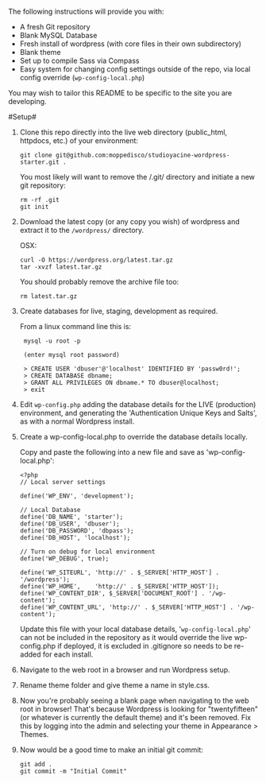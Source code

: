 The following instructions will provide you with:

- A fresh Git repository
- Blank MySQL Database
- Fresh install of wordpress (with core files in their own subdirectory)
- Blank theme
- Set up to compile Sass via Compass
- Easy system for changing config settings outside of the repo, via local config override (`wp-config-local.php`)

You may wish to tailor this README to be specific to the site you are developing.

#Setup#

1.  Clone this repo directly into the live web directory (public_html, httpdocs, etc.) of your environment:

        git clone git@github.com:moppedisco/studioyacine-wordpress-starter.git .

    You most likely will want to remove the /.git/ directory and initiate a new git repository:

        rm -rf .git
        git init

2.  Download the latest copy (or any copy you wish) of wordpress and extract it to the `/wordpress/` directory.

    OSX:

        curl -O https://wordpress.org/latest.tar.gz
        tar -xvzf latest.tar.gz

    You should probably remove the archive file too:

        rm latest.tar.gz

3.  Create databases for live, staging, development as required.

    From a linux command line this is:

         mysql -u root -p

         (enter mysql root password)

         > CREATE USER 'dbuser'@'localhost' IDENTIFIED BY 'passw0rd!';
         > CREATE DATABASE dbname;
         > GRANT ALL PRIVILEGES ON dbname.* TO dbuser@localhost;
         > exit

4.  Edit `wp-config.php` adding the database details for the LIVE (production) environment, and generating the 'Authentication Unique Keys and Salts', as with a normal Wordpress install.

5.  Create a wp-config-local.php to override the database details locally.

    Copy and paste the following into a new file and save as 'wp-config-local.php':

        <?php
        // Local server settings

        define('WP_ENV', 'development');

        // Local Database
        define('DB_NAME', 'starter');
        define('DB_USER', 'dbuser');
        define('DB_PASSWORD', 'dbpass');
        define('DB_HOST', 'localhost');

        // Turn on debug for local environment
        define('WP_DEBUG', true);

        define('WP_SITEURL', 'http://' . $_SERVER['HTTP_HOST'] . '/wordpress');
        define('WP_HOME',    'http://' . $_SERVER['HTTP_HOST']);
        define('WP_CONTENT_DIR', $_SERVER['DOCUMENT_ROOT'] . '/wp-content');
        define('WP_CONTENT_URL', 'http://' . $_SERVER['HTTP_HOST'] . '/wp-content');

    Update this file with your local database details, '`wp-config-local.php`' can not be included in the repository as it would override the live wp-config.php if deployed, it is excluded in .gitignore so needs to be re-added for each install.

6.  Navigate to the web root in a browser and run Wordpress setup.

7.  Rename theme folder and give theme a name in style.css.

8.  Now you're probably seeing a blank page when navigating to the web root in browser! That's because Wordpress is looking for "twentyfifteen" (or whatever is currently the default theme) and it's been removed. Fix this by logging into the admin and selecting your theme in Appearance > Themes.

9.  Now would be a good time to make an initial git commit:

        git add .
        git commit -m "Initial Commit"
